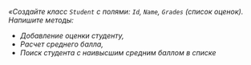 _«Создайте класс `Student` с полями: `Id`, `Name`, `Grades` (список оценок). Напишите методы:_

- _Добавление оценки студенту,_
- _Расчет среднего балла,_
- _Поиск студента с наивысшим средним баллом в списке_

